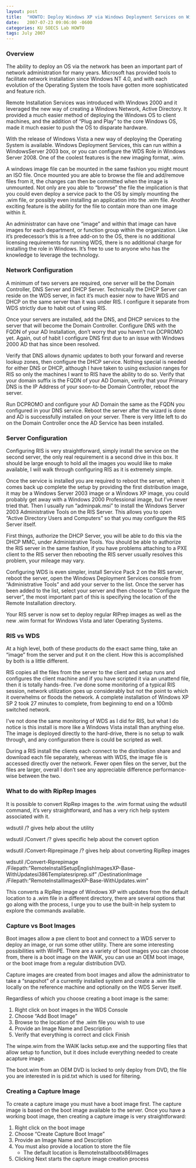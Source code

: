 ```yaml
---
layout: post
title:  "HOWTO: Deploy Windows XP via Windows Deployment Services on Windows Server 2003"
date:   2007-07-23 09:06:00 -0600
categories: KU SOECS Lab HOWTO
tags: July 2007
---
```

### Overview

The ability to deploy an OS via the network has been an important part of network administration for many years. Microsoft has provided tools to facilitate network installation since Windows NT 4.0, and with each evolution of the Operating System the tools have gotten more sophisticated and feature rich.

Remote Installation Services was introduced with Windows 2000 and it leveraged the new way of creating a Windows Network, Active Directory. It provided a much easier method of deploying the Windows OS to client machines, and the addition of “Plug and Play” to the core Windows OS, made it much easier to push the OS to disparate hardware.

With the release of Windows Vista a new way of deploying the Operating System is available. Windows Deployment Services, this can run within a WindowsServer 2003 box, or you can configure the WDS Role in Windows Server 2008. One of the coolest features is the new imaging format, .wim.

A windows image file can be mounted in the same fashion you might mount an ISO file. Once mounted you are able to browse the file and add/remove files from it, the changes can then be committed when the image is unmounted. Not only are you able to “browse” the file the implication is that you could even deploy a service pack to the OS by simply mounting the .wim file, or possibly even installing an application into the .wim file. Another exciting feature is the ability for the file to contain more than one image within it.

An administrator can have one “image” and within that image can have images for each department, or function group within the organization. Like it’s predecessor’s this is a free add-on to the OS, there is no additional licensing requirements for running WDS, there is no additional charge for installing the role in Windows. It’s free to use to anyone who has the knowledge to leverage the technology.

### Network Configuration

A minimum of two servers are required, one server will be the Domain Controller, DNS Server and DHCP Server. Technically the DHCP Server can reside on the WDS server, in fact it’s much easier now to have WDS and DHCP on the same server than it was under RIS. I configure it separate from WDS strictly due to habit out of using RIS.

Once your servers are installed, add the DNS, and DHCP services to the server that will become the Domain Controller. Configure DNS with the FQDN of your AD Installation, don’t worry that you haven’t run DCPROMO yet. Again, out of habit I configure DNS first due to an issue with Windows 2000 AD that has since been resolved.

Verify that DNS allows dynamic updates to both your forward and reverse lookup zones, then configure the DHCP service. Nothing special is needed for either DNS or DHCP, although I have taken to using exclusion ranges for RIS so only the machines I want to RIS have the ability to do so. Verify that your domain suffix is the FQDN of your AD Domain, verify that your Primary DNS is the IP Address of your soon-to-be Domain Controller, reboot the server.

Run DCPROMO and configure your AD Domain the same as the FQDN you configured in your DNS service. Reboot the server after the wizard is done and AD is successfully installed on your server. There is very little left to do on the Domain Controller once the AD Service has been installed.

### Server Configuration

Configuring RIS is very straightforward, simply install the service on the second server, the only real requirement is a second drive in this box. It should be large enough to hold all the images you would like to make available, I will walk through configuring RIS as it is extremely simple.

Once the service is installed you are required to reboot the server, when it comes back up complete the setup by providing the first distribution image, it may be a Windows Server 2003 image or a Windows XP image, you could probably get away with a Windows 2000 Professional image, but I’ve never tried that. Then I usually run “adminpak.msi” to install the Windows Server 2003 Administrative Tools on the RIS Server. This allows you to open “Active Directory Users and Computers” so that you may configure the RIS Server itself.

First things, authorize the DHCP Server, you will be able to do this via the DHCP MMC, under Administrative Tools. You should be able to authorize the RIS server in the same fashion, if you have problems attaching to a PXE client to the RIS server then rebooting the RIS server usually resolves this problem, your mileage may vary.

Configuring WDS is even simpler, install Service Pack 2 on the RIS server, reboot the server, open the Windows Deployment Services console from “Administrative Tools” and add your server to the list. Once the server has been added to the list, select your server and then choose to “Configure the server”, the most important part of this is specifying the location of the Remote Installation directory.

Your RIS server is now set to deploy regular RIPrep images as well as the new .wim format for Windows Vista and later Operating Systems.

### RIS vs WDS

At a high level, both of these products do the exact same thing, take an “image” from the server and put it on the client. How this is accomplished by both is a little different.

RIS copies all the files from the server to the client and setup runs and configures the client machine and if you have scripted it via an unattend file, then it is totally hands-free. I’ve done some monitoring of a typical RIS session, network utilization goes up considerably but not the point to which it overwhelms or floods the network. A complete installation of Windows XP SP 2 took 27 minutes to complete, from beginning to end on a 100mb switched network.

I’ve not done the same monitoring of WDS as I did for RIS, but what I do notice is this install is more like a Windows Vista install than anything else. The image is deployed directly to the hard-drive, there is no setup to walk through, and any configuration there is could be scripted as well.

During a RIS install the clients each connect to the distribution share and download each file separately, whereas with WDS, the image file is accessed directly over the network. Fewer open files on the server, but the files are larger, overall I don’t see any appreciable difference performance-wise between the two.

### What to do with RipRep Images

It is possible to convert RipRep images to the .wim format using the wdsutil command, it’s very straightforward, and has a very rich help system associated with it.

wdsutil /? gives help about the utility

wdsutil /Convert /? gives specific help about the convert option

wdsutil /Convert-Riprepimage /? gives help about converting RipRep images

wdsutil /Convert-Riprepimage /Filepath:”RemoteInstallSetupEnglishImagesXP-Base-WithUpdatesi386Templatesriprep.sif” /DestinationImage
/Filepath:”RemoteInstallImagesXP-Base-WithUpdates.wim”

This converts a RipRep image of Windows XP with updates from the default location to a .wim file in a different directory, there are several options that go along with the process, I urge you to use the built-in help system to explore the commands available.

### Capture vs Boot Images

Boot images allow a pxe client to boot and connect to a WDS server to deploy an image, or run some other utility. There are some interesting possibilities with WinPE. There are a variety of boot images you can choose from, there is a boot image on the WAIK, you can use an OEM boot image, or the boot image from a regular distribution DVD.

Capture images are created from boot images and allow the administrator to take a “snapshot” of a currently installed system and create a .wim file locally on the reference machine and optionally on the WDS Server itself.

Regardless of which you choose creating a boot image is the same:

1. Right click on boot images in the WDS Console
2. Choose “Add Boot Image”
3. Browse to the location of the .wim file you wish to use
4. Provide an Image Name and Description
5. Verify that everything is correct and click Finish

The winpe.wim from the WAIK lacks setup.exe and the supporting files that allow setup to function, but it does include everything needed to create acapture image.

The boot.wim from an OEM DVD is locked to only deploy from DVD, the file you are interested in is pid.txt which is used for filtering.

### Creating a Capture Image

To create a capture image you must have a boot image first. The capture image is based on the boot image available to the server. Once you have a working boot image, then creating a capture image is very straightforward:

1. Right click on the boot image
2. Choose “Create Capture Boot Image”
3. Provide an Image Name and Description
4. You must also provide a location to store the file
   - The default location is RemoteInstallbootx86Images
5. Clicking Next starts the capture image creation process

